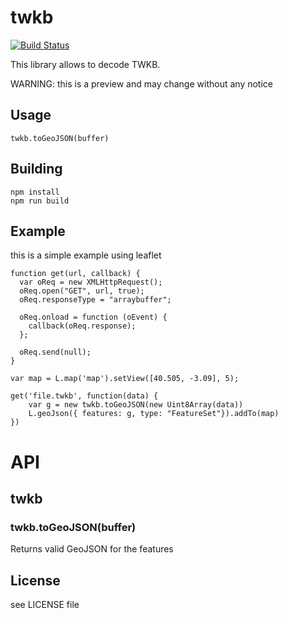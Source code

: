 # twkb

[![Build Status](https://travis-ci.org/TWKB/twkb.js.svg)](https://travis-ci.org/TWKB/twkb.js)

This library allows to decode TWKB.

WARNING: this is a preview and may change without any notice

## Usage

```
twkb.toGeoJSON(buffer)
```

## Building

```
npm install
npm run build
```

## Example

this is a simple example using leaflet

```
function get(url, callback) {
  var oReq = new XMLHttpRequest();
  oReq.open("GET", url, true);
  oReq.responseType = "arraybuffer";

  oReq.onload = function (oEvent) {
    callback(oReq.response);
  };

  oReq.send(null);
}

var map = L.map('map').setView([40.505, -3.09], 5);

get('file.twkb', function(data) {
    var g = new twkb.toGeoJSON(new Uint8Array(data))
    L.geoJson({ features: g, type: "FeatureSet"}).addTo(map)
})
```

# API

## twkb 

### twkb.toGeoJSON(buffer)

Returns valid GeoJSON for the features


## License

see LICENSE file

